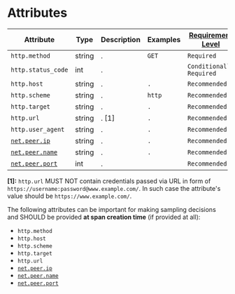 # Attributes

<!-- semconv http -->
| Attribute  | Type | Description  | Examples  | [Requirement Level](https://opentelemetry.io/docs/specs/semconv/general/attribute-requirement-level/) | Stability |
|---|---|---|---|---|---|
| `http.method` | string | . | `GET` | `Required` | Experimental |
| `http.status_code` | int | . |  | `Conditionally Required` <condition> | Experimental |
| `http.host` | string | . | `.` | `Recommended` | Experimental |
| `http.scheme` | string | . | `http` | `Recommended` | Experimental |
| `http.target` | string | . | `.` | `Recommended` | Experimental |
| `http.url` | string | . [1] | `.` | `Recommended` | Experimental |
| `http.user_agent` | string | . | `.` | `Recommended` | Experimental |
| [`net.peer.ip`](span-general.md) | string | . | `.` | `Recommended` | Experimental |
| [`net.peer.name`](span-general.md) | string | . | `.` | `Recommended` | Experimental |
| [`net.peer.port`](span-general.md) | int | . |  | `Recommended` | Experimental |

**[1]:** `http.url` MUST NOT contain credentials passed via URL in form of `https://username:password@www.example.com/`. In such case the attribute's value should be `https://www.example.com/`.

The following attributes can be important for making sampling decisions and SHOULD be provided **at span creation time** (if provided at all):

* `http.method`
* `http.host`
* `http.scheme`
* `http.target`
* `http.url`
* [`net.peer.ip`](span-general.md)
* [`net.peer.name`](span-general.md)
* [`net.peer.port`](span-general.md)
<!-- endsemconv -->
